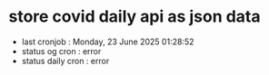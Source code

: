 # store covid daily api as json data

- last cronjob : Monday, 23 June 2025 01:28:52
- status og cron : error
- status daily cron : error
      
      